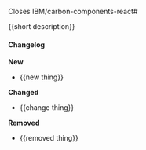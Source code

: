 Closes IBM/carbon-components-react#

{{short description}}

#### Changelog

**New**

* {{new thing}}

**Changed**

* {{change thing}}

**Removed**

* {{removed thing}}
